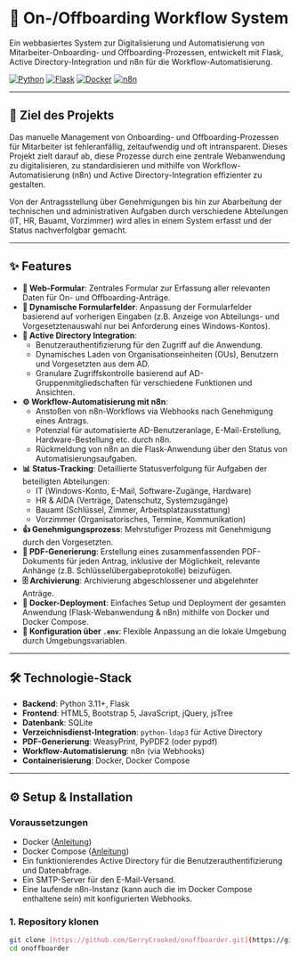 # 🚀 On-/Offboarding Workflow System

Ein webbasiertes System zur Digitalisierung und Automatisierung von Mitarbeiter-Onboarding- und Offboarding-Prozessen, entwickelt mit Flask, Active Directory-Integration und n8n für die Workflow-Automatisierung.

[![Python](https://img.shields.io/badge/Python-3.11+-blue?logo=python&logoColor=white)](https://www.python.org/) [![Flask](https://img.shields.io/badge/Flask-2.x-green?logo=flask&logoColor=white)](https://flask.palletsprojects.com/) [![Docker](https://img.shields.io/badge/Docker-Compose-blue?logo=docker&logoColor=white)](https://www.docker.com/) [![n8n](https://img.shields.io/badge/n8n-Workflow%20Automation-orange?logo=n8n&logoColor=white)](https://n8n.io/)

---

## 🎯 Ziel des Projekts

Das manuelle Management von Onboarding- und Offboarding-Prozessen für Mitarbeiter ist fehleranfällig, zeitaufwendig und oft intransparent. Dieses Projekt zielt darauf ab, diese Prozesse durch eine zentrale Webanwendung zu digitalisieren, zu standardisieren und mithilfe von Workflow-Automatisierung (n8n) und Active Directory-Integration effizienter zu gestalten.

Von der Antragsstellung über Genehmigungen bis hin zur Abarbeitung der technischen und administrativen Aufgaben durch verschiedene Abteilungen (IT, HR, Bauamt, Vorzimmer) wird alles in einem System erfasst und der Status nachverfolgbar gemacht.

---

## ✨ Features

* **📝 Web-Formular**: Zentrales Formular zur Erfassung aller relevanten Daten für On- und Offboarding-Anträge.
* **🔄 Dynamische Formularfelder**: Anpassung der Formularfelder basierend auf vorherigen Eingaben (z.B. Anzeige von Abteilungs- und Vorgesetztenauswahl nur bei Anforderung eines Windows-Kontos).
* **🔐 Active Directory Integration**:
    * Benutzerauthentifizierung für den Zugriff auf die Anwendung.
    * Dynamisches Laden von Organisationseinheiten (OUs), Benutzern und Vorgesetzten aus dem AD.
    * Granulare Zugriffskontrolle basierend auf AD-Gruppenmitgliedschaften für verschiedene Funktionen und Ansichten.
* **⚙️ Workflow-Automatisierung mit n8n**:
    * Anstoßen von n8n-Workflows via Webhooks nach Genehmigung eines Antrags.
    * Potenzial für automatisierte AD-Benutzeranlage, E-Mail-Erstellung, Hardware-Bestellung etc. durch n8n.
    * Rückmeldung von n8n an die Flask-Anwendung über den Status von Automatisierungsaufgaben.
* **📊 Status-Tracking**: Detaillierte Statusverfolgung für Aufgaben der beteiligten Abteilungen:
    * IT (Windows-Konto, E-Mail, Software-Zugänge, Hardware)
    * HR & AIDA (Verträge, Datenschutz, Systemzugänge)
    * Bauamt (Schlüssel, Zimmer, Arbeitsplatzausstattung)
    * Vorzimmer (Organisatorisches, Termine, Kommunikation)
* **👍 Genehmigungsprozess**: Mehrstufiger Prozess mit Genehmigung durch den Vorgesetzten.
* **📄 PDF-Generierung**: Erstellung eines zusammenfassenden PDF-Dokuments für jeden Antrag, inklusive der Möglichkeit, relevante Anhänge (z.B. Schlüsselübergabeprotokolle) beizufügen.
* **🗄️ Archivierung**: Archivierung abgeschlossener und abgelehnter Anträge.
* **🐳 Docker-Deployment**: Einfaches Setup und Deployment der gesamten Anwendung (Flask-Webanwendung & n8n) mithilfe von Docker und Docker Compose.
* **🔑 Konfiguration über `.env`**: Flexible Anpassung an die lokale Umgebung durch Umgebungsvariablen.

---

## 🛠️ Technologie-Stack

* **Backend**: Python 3.11+, Flask
* **Frontend**: HTML5, Bootstrap 5, JavaScript, jQuery, jsTree
* **Datenbank**: SQLite
* **Verzeichnisdienst-Integration**: `python-ldap3` für Active Directory
* **PDF-Generierung**: WeasyPrint, PyPDF2 (oder pypdf)
* **Workflow-Automatisierung**: n8n (via Webhooks)
* **Containerisierung**: Docker, Docker Compose

---

## ⚙️ Setup & Installation

### Voraussetzungen

* Docker ([Anleitung](https://docs.docker.com/get-docker/))
* Docker Compose ([Anleitung](https://docs.docker.com/compose/install/))
* Ein funktionierendes Active Directory für die Benutzerauthentifizierung und Datenabfrage.
* Ein SMTP-Server für den E-Mail-Versand.
* Eine laufende n8n-Instanz (kann auch die im Docker Compose enthaltene sein) mit konfigurierten Webhooks.

### 1. Repository klonen

```bash
git clone [https://github.com/GerryCrooked/onoffboarder.git](https://github.com/GerryCrooked/onoffboarder.git)
cd onoffboarder
